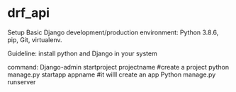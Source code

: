 # drf_api

Setup
Basic Django development/production environment:
    Python 3.8.6,
    pip,
    Git,
    virtualenv.



	
Guideline:
install python and Django in your system

command:
Django-admin startproject projectname #create a project
python manage.py startapp appname     #it willl create an app
Python manage.py runserver 




